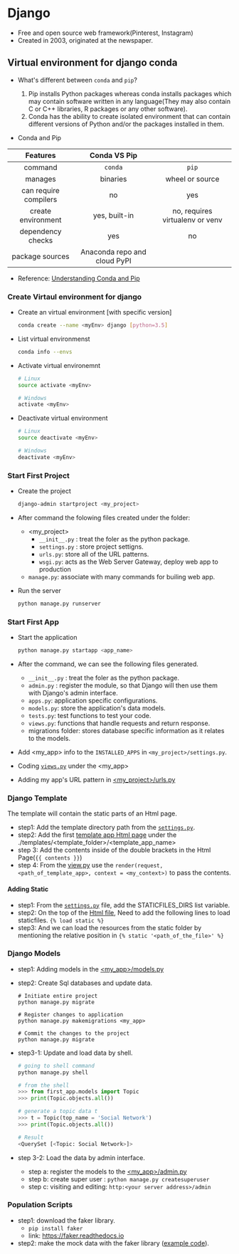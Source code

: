 # Django
- Free and open source web framework(Pinterest, Instagram)
- Created in 2003, originated at the newspaper.

## Virtual environment for django conda
- What's different between `conda` and `pip`?
    1. Pip installs Python packages whereas conda installs packages which may contain software written in any language(They may also contain C or C++ libraries, R packages or any other software). 
    1. Conda has the ability to create isolated environment that can contain different versions of Python and/or the packages installed in them.

- Conda and Pip 
                         
|    Features           |               Conda VS Pip                     ||
| :---:                 |   :---:       |   :---:                         |
| command               |   `conda`     |   `pip`                         |
| manages               |   binaries    |   wheel or source               |
| can require compilers |   no          |   yes                           |
| create environment    | yes, built-in | no, requires virtualenv or venv |
| dependency checks     |   yes         |   no                            |
| package sources       |           Anaconda repo and cloud PyPI         ||


- Reference: [Understanding Conda and Pip](https://www.anaconda.com/blog/understanding-conda-and-pip)

### Create Virtaul environment for django
- Create an virtual environment [with specific version]
    ```bash
    conda create --name <myEnv> django [python=3.5]
    ```
- List virtual environmenst
    ```bash
    conda info --envs
    ```
- Activate virtual environemnt
    ```bash
    # Linux
    source activate <myEnv>

    # Windows
    activate <myEnv>
    ```
- Deactivate virtual environment
    ```bash
    # Linux
    source deactivate <myEnv>
    
    # Windows
    deactivate <myEnv>
    ```

### Start First Project
- Create the project
    ```bash
    django-admin startproject <my_project>
    ```
- After command the folowing files created under the folder:
    - <my_project>
        - `__init__.py` : treat the foler as the python package.
        - `settings.py` : store project settigns.
        - `urls.py`: store all of the URL patterns.
        - `wsgi.py`: acts as the Web Server Gateway, deploy web app to production
    - `manage.py`: associate with many commands for builing web app.

- Run the server
    ```bash
    python manage.py runserver
    ```

### Start First App
- Start the application
    ```bash
    python manage.py startapp <app_name>
    ```
- After the command, we can see the following files generated.
   - `__init__.py` : treat the foler as the python package.
   - `admin.py` : register the module, so that Django will then use them with Django's admin interface.
   - `apps.py`: application specific configurations.
   - `models.py`: store the application's data models.
   - `tests.py`: test functions to test your code.
   - `views.py`: functions that handle requests and return response.
   - migrations folder: stores database specific information as it relates to the models.


- Add <my_app> info to the `INSTALLED_APPS` in `<my_project>/settings.py`.
- Coding [`views.py`](first_project/first_app/views.py) under the <my_app>
- Adding my app's URL pattern in [<my_project>/urls.py](first_project/first_project/urls.py)


### Django Template
The template will contain the static parts of an Html page.
- step1: Add the template directory path from the [`settings.py`](first_project/first_project/settings.py).  
- step2: Add the first [template app Html page](first_project/templates/first_template_app/index.html) under the ./templates/<template_folder>/<template_app_name>
- step 3: Add the contents inside of the double brackets in the Html Page(`{{ contents }}`) 
- step 4: From the [view.py](first_project/first_app/views.py) use the `render(request, <path_of_template_app>, context = <my_context>)` to pass the contents.

#### Adding Static
- step1: From the [`settings.py`](first_project/first_project/settings.py) file, add the STATICFILES_DIRS list variable.
- step2: On the top of the [Html file](first_project/templates/first_template_app/index.html),  Need to add the following lines to load staticfiles. `{% load static %}` 
- step3: And we can load the resources from the static folder by mentioning the relative position in `{% static '<path_of_the_file>' %}`

### Django Models
- step1: Adding models in the [<my_app>/models.py](/first_project/first_app/models.py)
- step2: Create Sql databases and update data.
    ```shell
    # Initiate entire project
    python manage.py migrate 

    # Register changes to application
    python manage.py makemigrations <my_app>

    # Commit the changes to the project
    python manage.py migrate
    ```
- step3-1: Update and load data by shell.
    ```python
    # going to shell command
    python manage.py shell

    # from the shell
    >>> from first_app.models import Topic
    >>> print(Topic.objects.all())

    # generate a topic data t
    >>> t = Topic(top_name = 'Social Network')
    >>> print(Topic.objects.all())

    # Result
    <QuerySet [<Topic: Social Network>]>
    ```

- step 3-2: Load the data by admin interface.
    - step a: register the models to the [<my_app>/admin.py](/first_project/first_app/admin.py)
    - step b: create super user : `python manage.py createsuperuser`
    - step c: visiting and editing: `http:<your server address>/admin`

### Population Scripts
- step1: download the faker library. 
    - `pip install faker`
    - link: https://faker.readthedocs.io
- step2: make the mock data with the faker library ([example code](first_project/first_app_populate.py)).
